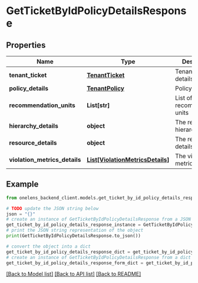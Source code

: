 # GetTicketByIdPolicyDetailsResponse


## Properties

Name | Type | Description | Notes
------------ | ------------- | ------------- | -------------
**tenant_ticket** | [**TenantTicket**](TenantTicket.md) | Tenant ticket details | 
**policy_details** | [**TenantPolicy**](TenantPolicy.md) | Policy details | 
**recommendation_units** | **List[str]** | List of recommendation units | 
**hierarchy_details** | **object** | The resource hierarchy details | 
**resource_details** | **object** | The resource details | 
**violation_metrics_details** | [**List[ViolationMetricsDetails]**](ViolationMetricsDetails.md) | The violation metrics details | 

## Example

```python
from onelens_backend_client.models.get_ticket_by_id_policy_details_response import GetTicketByIdPolicyDetailsResponse

# TODO update the JSON string below
json = "{}"
# create an instance of GetTicketByIdPolicyDetailsResponse from a JSON string
get_ticket_by_id_policy_details_response_instance = GetTicketByIdPolicyDetailsResponse.from_json(json)
# print the JSON string representation of the object
print(GetTicketByIdPolicyDetailsResponse.to_json())

# convert the object into a dict
get_ticket_by_id_policy_details_response_dict = get_ticket_by_id_policy_details_response_instance.to_dict()
# create an instance of GetTicketByIdPolicyDetailsResponse from a dict
get_ticket_by_id_policy_details_response_form_dict = get_ticket_by_id_policy_details_response.from_dict(get_ticket_by_id_policy_details_response_dict)
```
[[Back to Model list]](../README.md#documentation-for-models) [[Back to API list]](../README.md#documentation-for-api-endpoints) [[Back to README]](../README.md)


